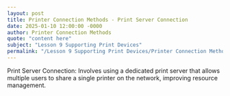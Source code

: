 ```yaml
---
layout: post
title: Printer Connection Methods - Print Server Connection
date: 2025-01-10 12:00:00 -0000
author: Printer Connection Methods
quote: "content here"
subject: "Lesson 9 Supporting Print Devices"
permalink: "/Lesson 9 Supporting Print Devices/Printer Connection Methods/Printer Connection Methods - Print Server Connection"
---
```


Print Server Connection: Involves using a dedicated print server that allows multiple users to share a single printer on the network, improving resource management.
